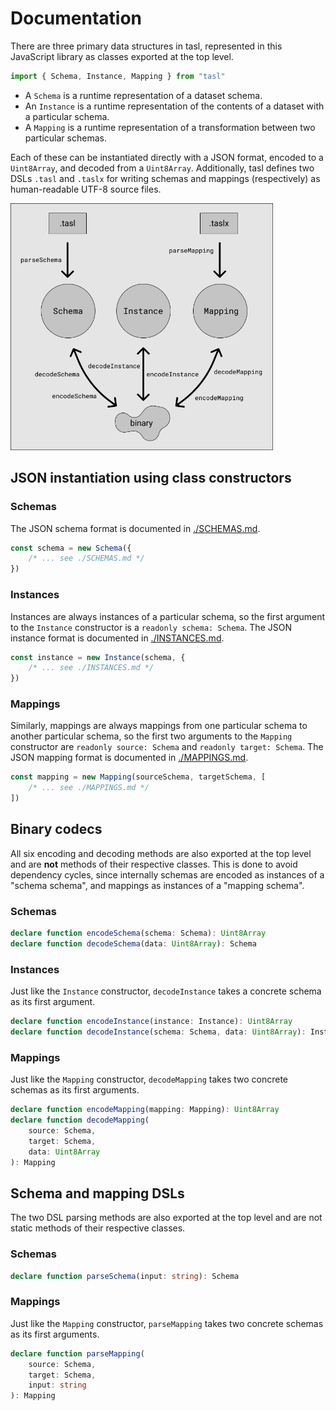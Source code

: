 # Documentation

There are three primary data structures in tasl, represented in this JavaScript library as classes exported at the top level.

```ts
import { Schema, Instance, Mapping } from "tasl"
```

- A `Schema` is a runtime representation of a dataset schema.
- An `Instance` is a runtime representation of the contents of a dataset with a particular schema.
- A `Mapping` is a runtime representation of a transformation between two particular schemas.

Each of these can be instantiated directly with a JSON format, encoded to a `Uint8Array`, and decoded from a `Uint8Array`. Additionally, tasl defines two DSLs `.tasl` and `.taslx` for writing schemas and mappings (respectively) as human-readable UTF-8 source files.

<img src="format-diagram.png" width="420" />

## JSON instantiation using class constructors

### Schemas

The JSON schema format is documented in [./SCHEMAS.md](./SCHEMAS.md).

```ts
const schema = new Schema({
	/* ... see ./SCHEMAS.md */
})
```

### Instances

Instances are always instances of a particular schema, so the first argument to the `Instance` constructor is a `readonly schema: Schema`. The JSON instance format is documented in [./INSTANCES.md](./INSTANCES.md).

```ts
const instance = new Instance(schema, {
	/* ... see ./INSTANCES.md */
})
```

### Mappings

Similarly, mappings are always mappings from one particular schema to another particular schema, so the first two arguments to the `Mapping` constructor are `readonly source: Schema` and `readonly target: Schema`. The JSON mapping format is documented in [./MAPPINGS.md](./MAPPINGS.md).

```ts
const mapping = new Mapping(sourceSchema, targetSchema, [
	/* ... see ./MAPPINGS.md */
])
```

## Binary codecs

All six encoding and decoding methods are also exported at the top level and are **not** methods of their respective classes. This is done to avoid dependency cycles, since internally schemas are encoded as instances of a "schema schema", and mappings as instances of a "mapping schema".

### Schemas

```ts
declare function encodeSchema(schema: Schema): Uint8Array
declare function decodeSchema(data: Uint8Array): Schema
```

### Instances

Just like the `Instance` constructor, `decodeInstance` takes a concrete schema as its first argument.

```ts
declare function encodeInstance(instance: Instance): Uint8Array
declare function decodeInstance(schema: Schema, data: Uint8Array): Instance
```

### Mappings

Just like the `Mapping` constructor, `decodeMapping` takes two concrete schemas as its first arguments.

```ts
declare function encodeMapping(mapping: Mapping): Uint8Array
declare function decodeMapping(
	source: Schema,
	target: Schema,
	data: Uint8Array
): Mapping
```

## Schema and mapping DSLs

The two DSL parsing methods are also exported at the top level and are not static methods of their respective classes.

### Schemas

```ts
declare function parseSchema(input: string): Schema
```

### Mappings

Just like the `Mapping` constructor, `parseMapping` takes two concrete schemas as its first arguments.

```ts
declare function parseMapping(
	source: Schema,
	target: Schema,
	input: string
): Mapping
```
